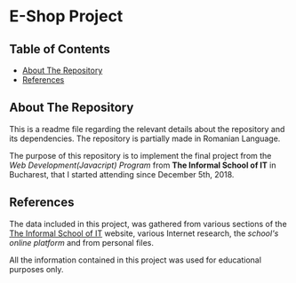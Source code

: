 # E-Shop Project

## Table of Contents

* [About The Repository](#abouttherepository)
* [References](#references)



## About The Repository

This is a readme file regarding the relevant details about the repository and its dependencies. The repository is partially made in Romanian Language.

The purpose of this repository is to implement the final project from the _Web Development(Javacript) Program_ from  **The Informal School of IT** in Bucharest, that I started attending since December 5th, 2018.



## References

The data included in this project, was gathered from various sections of the [The Informal School of IT](https://informalschool.com/) website, various Internet research, the _school's online platform_ and from personal files.

All the information contained in this project was used for educational purposes only.
